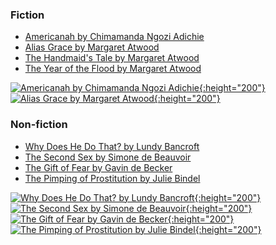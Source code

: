 ### Fiction
- [Americanah by Chimamanda Ngozi Adichie](https://www.goodreads.com/book/show/15796700-americanah)
- [Alias Grace by Margaret Atwood](https://www.goodreads.com/book/show/72579.Alias_Grace)
- [The Handmaid's Tale by Margaret Atwood](https://www.goodreads.com/book/show/38447.The_Handmaid_s_Tale)
- [The Year of the Flood by Margaret Atwood](https://www.goodreads.com/book/show/6080337-the-year-of-the-flood)

[![Americanah by Chimamanda Ngozi Adichie](https://i.gr-assets.com/images/S/compressed.photo.goodreads.com/books/1356654499l/15796700.jpg){:height="200"}](https://www.goodreads.com/book/show/15796700-americanah) [![Alias Grace by Margaret Atwood](https://i.gr-assets.com/images/S/compressed.photo.goodreads.com/books/1298545436l/72579.jpg){:height="200"}](https://www.goodreads.com/book/show/72579.Alias_Grace)

### Non-fiction
- [Why Does He Do That? by Lundy Bancroft](https://www.goodreads.com/book/show/224552.Why_Does_He_Do_That_)
- [The Second Sex by Simone de Beauvoir](https://www.goodreads.com/book/show/457264.The_Second_Sex)
- [The Gift of Fear by Gavin de Becker](https://www.goodreads.com/book/show/56465.The_Gift_of_Fear)
- [The Pimping of Prostitution by Julie Bindel](https://www.goodreads.com/book/show/34428143-the-pimping-of-prostitution)

[![Why Does He Do That? by Lundy Bancroft](https://i.gr-assets.com/images/S/compressed.photo.goodreads.com/books/1479651155l/224552._SX318_.jpg){:height="200"}](https://www.goodreads.com/book/show/224552.Why_Does_He_Do_That_)
[![The Second Sex by Simone de Beauvoir](https://i.gr-assets.com/images/S/compressed.photo.goodreads.com/books/1327978178l/457264.jpg){:height="200"}](https://www.goodreads.com/book/show/457264.The_Second_Sex)
[![The Gift of Fear by Gavin de Becker](https://i.gr-assets.com/images/S/compressed.photo.goodreads.com/books/1348829921l/56465.jpg){:height="200"}](https://www.goodreads.com/book/show/56465.The_Gift_of_Fear)
[![The Pimping of Prostitution by Julie Bindel](https://i.gr-assets.com/images/S/compressed.photo.goodreads.com/books/1491403947l/34428143._SX318_.jpg){:height="200"}](https://www.goodreads.com/book/show/34428143-the-pimping-of-prostitution)
